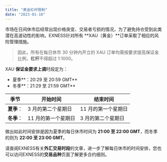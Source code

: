 ```yaml
---
title: "黄金杠杆限制"
date: "2023-01-10"
---
```


市场在日间休市后经常出现价格突变、交易者亏损的情况，为了避免持仓受到此类潜在高波动性的影响，EXNESS针对所有 **XAU（黄金）**订单采取了相应的风险管理措施。

> 因此，所有在每日休市 30 分钟内开立的 XAU 订单均需按要求提高保证金比例，**杠杆**不得超过 1:1000。

XAU **保证金要求上调**时段定为：

- 夏季**：20:29 至 20:59 GMT**
- 冬季**：21:29 至 21:59 GMT**

| 季节 | 开始时间 | 结束时间 |
| --- | --- | --- |
| **夏季**： | 3 月的第二个星期日 | 11 月的第一个星期日 |
| **冬季**： | 11 月的第一个星期日 | 3 月的第二个星期日 |

做出如此时间安排是因为夏季的每日休市时间为 **21:00 至 22:00 GMT**，而冬季的则为 **22:00 至 23:00 GMT**。

请查阅EXNESS有关**外汇交易时段**的文章，进一步了解每日休市的时间安排，您也可以访问EXNESS的**交易品种**页面了解更多合约细则。
